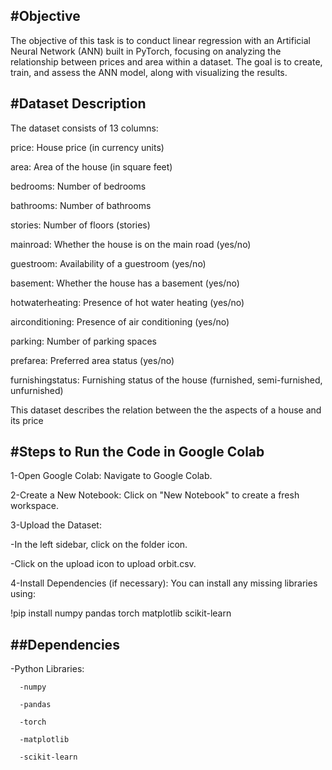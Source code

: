 
#Objective
------------------------------------------------------------
The objective of this task is to conduct linear regression with an Artificial Neural Network (ANN) built in PyTorch, focusing on analyzing the relationship between prices and area within a dataset. The goal is to create, train, and assess the ANN model, along with visualizing the results.

#Dataset Description
-------------------------------------------------------------
The dataset consists of 13 columns:

price: House price (in currency units)

area: Area of the house (in square feet)

bedrooms: Number of bedrooms

bathrooms: Number of bathrooms

stories: Number of floors (stories)

mainroad: Whether the house is on the main road (yes/no)

guestroom: Availability of a guestroom (yes/no)

basement: Whether the house has a basement (yes/no)

hotwaterheating: Presence of hot water heating (yes/no)

airconditioning: Presence of air conditioning (yes/no)

parking: Number of parking spaces

prefarea: Preferred area status (yes/no)

furnishingstatus: Furnishing status of the house (furnished, semi-furnished, unfurnished)

This dataset describes the relation between the the aspects of a house and its price

#Steps to Run the Code in Google Colab
---------------------------------------------------------------

1-Open Google Colab: Navigate to Google Colab.

2-Create a New Notebook: Click on "New Notebook" to create a fresh workspace.

3-Upload the Dataset:

-In the left sidebar, click on the folder icon.

-Click on the upload icon to upload orbit.csv.

4-Install Dependencies (if necessary):
You can install any missing libraries using:

!pip install numpy pandas torch matplotlib scikit-learn

##Dependencies
--------------------------------------------------------------
-Python Libraries:

      -numpy

      -pandas

      -torch

      -matplotlib

      -scikit-learn
